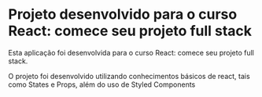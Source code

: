 # Projeto desenvolvido para o curso React: comece seu projeto full stack

Esta aplicação foi desenvolvida para o curso React: comece seu projeto full stack.

O projeto foi desenvolvido utilizando conhecimentos básicos de react, tais como States e Props, além do uso de Styled Components
